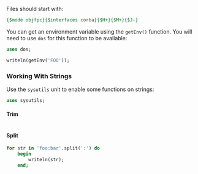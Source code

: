 Files should start with:

```pascal
{$mode objfpc}{$interfaces corba}{$H+}{$M+}{$J-}
```

You can get an environment variable using the `getEnv()` function.  You will need to use `dos` for this function to be available:

```pascal
uses dos;

writeln(getEnv('FOO'));
```

### Working With Strings

Use the `sysutils` unit to enable some functions on strings:

```pascal
uses sysutils;
```

#### Trim

```pascal

```

#### Split

```pascal
for str in 'foo:bar'.split(':') do
    begin
        writeln(str);
    end;
```